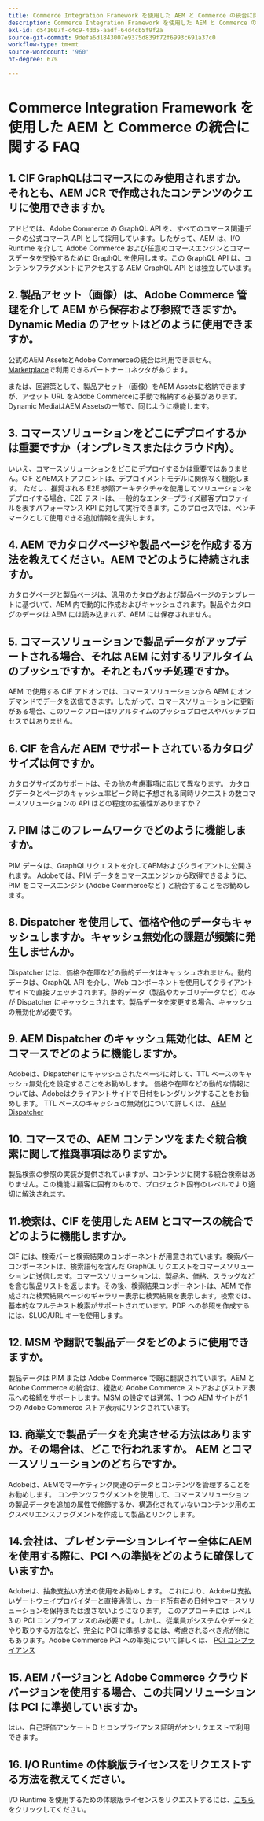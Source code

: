 ```yaml
---
title: Commerce Integration Framework を使用した AEM と Commerce の統合に関する FAQ
description: Commerce Integration Framework を使用した AEM と Commerce の統合に関する FAQ
exl-id: d541607f-c4c9-4dd5-aadf-64d4cb5f9f2a
source-git-commit: 9defa6d1843007e9375d839f72f6993c691a37c0
workflow-type: tm+mt
source-wordcount: '960'
ht-degree: 67%

---
```


# Commerce Integration Framework を使用した AEM と Commerce の統合に関する FAQ

## 1. CIF GraphQLはコマースにのみ使用されますか。それとも、AEM JCR で作成されたコンテンツのクエリに使用できますか。

アドビでは、Adobe Commerce の GraphQL API を、すべてのコマース関連データの公式コマース API として採用しています。したがって、AEM は、I/O Runtime を介して Adobe Commerce および任意のコマースエンジンとコマースデータを交換するために GraphQL を使用します。この GraphQL API は、コンテンツフラグメントにアクセスする AEM GraphQL API とは独立しています。

## 2. 製品アセット（画像）は、Adobe Commerce 管理を介して AEM から保存および参照できますか。Dynamic Media のアセットはどのように使用できますか。

公式のAEM AssetsとAdobe Commerceの統合は利用できません。 [Marketplace](https://marketplace.magento.com/partner/bounteous_ecomm)で利用できるパートナーコネクタがあります。

または、回避策として、製品アセット（画像）をAEM Assetsに格納できますが、アセット URL をAdobe Commerceに手動で格納する必要があります。 Dynamic MediaはAEM Assetsの一部で、同じように機能します。

## 3. コマースソリューションをどこにデプロイするかは重要ですか（オンプレミスまたはクラウド内）。

いいえ、コマースソリューションをどこにデプロイするかは重要ではありません。CIF とAEMストアフロントは、デプロイメントモデルに関係なく機能します。 ただし、推奨される E2E 参照アーキテクチャを使用してソリューションをデプロイする場合、E2E テストは、一般的なエンタープライズ顧客プロファイルを表すパフォーマンス KPI に対して実行できます。このプロセスでは、ベンチマークとして使用できる追加情報を提供します。

## 4. AEM でカタログページや製品ページを作成する方法を教えてください。AEM でどのように持続されますか。

カタログページと製品ページは、汎用のカタログおよび製品ページのテンプレートに基づいて、AEM 内で動的に作成およびキャッシュされます。製品やカタログのデータは AEM には読み込まれず、AEM には保存されません。

## 5. コマースソリューションで製品データがアップデートされる場合、それは AEM に対するリアルタイムのプッシュですか。それともバッチ処理ですか。

AEM で使用する CIF アドオンでは、コマースソリューションから AEM にオンデマンドでデータを送信できます。したがって、コマースソリューションに更新がある場合、このワークフローはリアルタイムのプッシュプロセスやバッチプロセスではありません。

## 6. CIF を含んだ AEM でサポートされているカタログサイズは何ですか。

カタログサイズのサポートは、その他の考慮事項に応じて異なります。 カタログデータとページのキャッシュ率ピーク時に予想される同時リクエストの数コマースソリューションの API はどの程度の拡張性がありますか？

## 7. PIM はこのフレームワークでどのように機能しますか。

PIM データは、GraphQLリクエストを介してAEMおよびクライアントに公開されます。 Adobeでは、PIM データをコマースエンジンから取得できるように、PIM をコマースエンジン (Adobe Commerceなど ) と統合することをお勧めします。

## 8. Dispatcher を使用して、価格や他のデータもキャッシュしますか。キャッシュ無効化の課題が頻繁に発生しませんか。

Dispatcher には、価格や在庫などの動的データはキャッシュされません。動的データは、GraphQL API を介し、Web コンポーネントを使用してクライアントサイドで直接フェッチされます。静的データ（製品やカテゴリデータなど）のみが Dispatcher にキャッシュされます。製品データを変更する場合、キャッシュの無効化が必要です。

## 9. AEM Dispatcher のキャッシュ無効化は、AEM とコマースでどのように機能しますか。

Adobeは、Dispatcher にキャッシュされたページに対して、TTL ベースのキャッシュ無効化を設定することをお勧めします。 価格や在庫などの動的な情報については、Adobeはクライアントサイドで日付をレンダリングすることをお勧めします。 TTL ベースのキャッシュの無効化について詳しくは、 [AEM Dispatcher](https://experienceleague.adobe.com/docs/experience-cloud-kcs/kbarticles/KA-17458.html?lang=en)

## 10. コマースでの、AEM コンテンツをまたぐ統合検索に関して推奨事項はありますか。

製品検索の参照の実装が提供されていますが、コンテンツに関する統合検索はありません。この機能は顧客に固有のもので、プロジェクト固有のレベルでより適切に解決されます。

## 11.検索は、CIF を使用した AEM とコマースの統合でどのように機能しますか。

CIF には、検索バーと検索結果のコンポーネントが用意されています。検索バーコンポーネントは、検索語句を含んだ GraphQL リクエストをコマースソリューションに送信します。コマースソリューションは、製品名、価格、スラッグなどを含む製品リストを返します。その後、検索結果コンポーネントは、AEM で作成された検索結果ページのギャラリー表示に検索結果を表示します。検索では、基本的なフルテキスト検索がサポートされています。PDP への参照を作成するには、SLUG/URL キーを使用します。

## 12. MSM や翻訳で製品データをどのように使用できますか。

製品データは PIM または Adobe Commerce で既に翻訳されています。AEM と Adobe Commerce の統合は、複数の Adobe Commerce ストアおよびストア表示への接続をサポートします。MSM の設定では通常、1 つの AEM サイトが 1 つの Adobe Commerce ストア表示にリンクされています。

## 13. 商業文で製品データを充実させる方法はありますか。その場合は、どこで行われますか。 AEM とコマースソリューションのどちらですか。

Adobeは、AEMでマーケティング関連のデータとコンテンツを管理することをお勧めします。 コンテンツフラグメントを使用して、コマースソリューションの製品データを追加の属性で修飾するか、構造化されていないコンテンツ用のエクスペリエンスフラグメントを作成して製品とリンクします。

## 14.会社は、プレゼンテーションレイヤー全体にAEMを使用する際に、PCI への準拠をどのように確保していますか。

Adobeは、抽象支払い方法の使用をお勧めします。 これにより、Adobeは支払いゲートウェイプロバイダーと直接通信し、カード所有者の日付やコマースソリューションを保持または渡さないようになります。 このアプローチには レベル 3 の PCI コンプライアンスのみ必要です。しかし、従業員がシステムやデータとやり取りする方法など、完全に PCI に準拠するには、考慮されるべき点が他にもあります。Adobe Commerce PCI への準拠について詳しくは、 [PCI コンプライアンス](https://business.adobe.com/jp/products/magento/pci-compliance.html)

## 15. AEM バージョンと Adobe Commerce クラウドバージョンを使用する場合、この共同ソリューションは PCI に準拠していますか。

はい、自己評価アンケート D とコンプライアンス証明がオンリクエストで利用できます。

## 16. I/O Runtime の体験版ライセンスをリクエストする方法を教えてください。

I/O Runtime を使用するための体験版ライセンスをリクエストするには、[こちら](https://adobeio.typeform.com/to/obqgRm)をクリックしてください。

